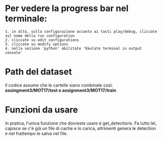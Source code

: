 # Per vedere la progress bar nel terminale:
    1. in alto, sulla configurazione accanto ai tasti play/debug, cliccate sul nome della run configuration
    2. cliccate su edit configurations
    3. cliccate su modify options
    4. nella sezione 'python' abilitate 'Emulate terminal in output console'

# Path del dataset
Il codice assume che le cartelle siano combinate così: \
**assingment3/MOT17/test e assignment3/MOT17/train**

# Funzioni da usare
In pratica, l'unica funzione che dovreste usare è get_detections. Fa tutto lei,
capisce se c'è già un file di cache e lo carica, altrimenti genera le detection
e nel frattempo le salva nel file.